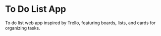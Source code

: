 # To Do List App

To do list web app inspired by Trello, featuring boards, lists, and cards for organizing tasks.
